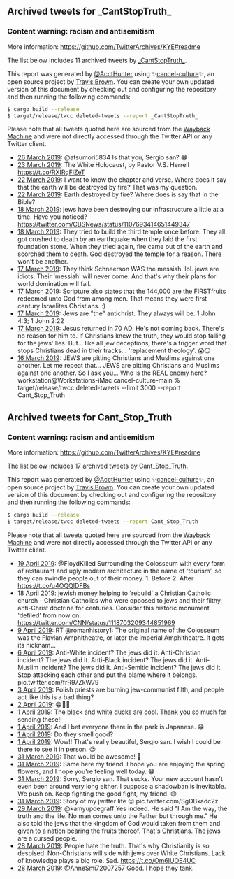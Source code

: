 ## Archived tweets for \_CantStopTruth\_
### Content warning: racism and antisemitism
More information: https://github.com/TwitterArchives/KYE#readme

The list below includes 11 archived tweets by
[\_CantStopTruth\_](https://twitter.com/_CantStopTruth_).




This report was generated by [@AcctHunter](https://twitter.com/accthunter) using ✨[cancel-culture](https://github.com/travisbrown/cancel-culture)✨,
an open source project by [Travis Brown](https://twitter.com/travisbrown). You can create your own
updated version of this document by checking out and configuring the repository and then running
the following commands:

```bash
$ cargo build --release
$ target/release/twcc deleted-tweets --report _CantStopTruth_
```

Please note that all tweets quoted here are sourced from the
[Wayback Machine](https://web.archive.org) and were not directly accessed through the Twitter API or
any Twitter client.



* [26 March 2019](https://web.archive.org/web/20190326122240/https://twitter.com/_CantStopTruth_/status/1110517422782595072): @atsumori5834 Is that you, Sergio san? 😁
* [23 March 2019](https://web.archive.org/web/20190323102806/https://twitter.com/_CantStopTruth_/status/1109401427519115264): The White Holocaust, by Pastor V.S. Herrell https://t.co/RXIRqFlZeT
* [22 March 2019](https://web.archive.org/web/20190322083731/https://twitter.com/_CantStopTruth_/status/1109011178418827264): I want to know the chapter and verse. Where does it say that the earth will be destroyed by fire? That was my question.
* [22 March 2019](https://web.archive.org/web/20190322073030/https://twitter.com/_CantStopTruth_/status/1108994310312259584): Earth destroyed by fire? Where does is say that in the Bible?
* [18 March 2019](https://web.archive.org/web/20190318192314/https://twitter.com/_CantStopTruth_/status/1107724129728450563): jews have been destroying our infrastructure a little at a time. Have you noticed? https://twitter.com/CBSNews/status/1107693414651449347
* [18 March 2019](https://web.archive.org/web/20190318005708/https://twitter.com/_CantStopTruth_/status/1107445772209905664): They tried to build the third temple once before. They all got crushed to death by an earthquake when they laid the first foundation stone. When they tried again, fire came out of the earth and scorched them to death. God destroyed the temple for a reason. There won't be another.
* [17 March 2019](https://web.archive.org/web/20190318005708/https://twitter.com/_CantStopTruth_/status/1107445772209905664): They think Schneerson WAS the messiah. lol. jews are idiots. Their 'messiah' will never come. And that's why their plans for world domination will fail.
* [17 March 2019](https://web.archive.org/web/20190318005708/https://twitter.com/_CantStopTruth_/status/1107445772209905664): Scripture also states that the 144,000 are the FIRSTfruits redeemed unto God from among men. That means they were first century Israelites Christians. :)
* [17 March 2019](https://web.archive.org/web/20190318005708/https://twitter.com/_CantStopTruth_/status/1107445772209905664): Jews are "the" antichrist. They always will be. 1 John 4:3; 1 John 2:22
* [17 March 2019](https://web.archive.org/web/20190318005708/https://twitter.com/_CantStopTruth_/status/1107445772209905664): Jesus returned in 70 AD. He's not coming back. There's no reason for him to. If Christians knew the truth, they would stop falling for the jews' lies. But... like all jew deceptions, there's a trigger word that stops Christians dead in their tracks... 'replacement theology'. 😱😏
* [16 March 2019](https://web.archive.org/web/20190318005708/https://twitter.com/_CantStopTruth_/status/1107445772209905664): JEWS are pitting Christians and Muslims against one another.  Let me repeat that...  JEWS are pitting Christians and Muslims against one another.  So I ask you...  Who is the REAL enemy here?
workstation@Workstations-iMac cancel-culture-main % target/release/twcc deleted-tweets --limit 3000 --report Cant_Stop_Truth 
## Archived tweets for Cant_Stop_Truth
### Content warning: racism and antisemitism
More information: https://github.com/TwitterArchives/KYE#readme

The list below includes 17 archived tweets by
[Cant_Stop_Truth](https://twitter.com/Cant_Stop_Truth).




This report was generated by [@AcctHunter](https://twitter.com/accthunter) using ✨[cancel-culture](https://github.com/travisbrown/cancel-culture)✨,
an open source project by [Travis Brown](https://twitter.com/travisbrown). You can create your own
updated version of this document by checking out and configuring the repository and then running
the following commands:

```bash
$ cargo build --release
$ target/release/twcc deleted-tweets --report Cant_Stop_Truth
```

Please note that all tweets quoted here are sourced from the
[Wayback Machine](https://web.archive.org) and were not directly accessed through the Twitter API or
any Twitter client.



* [19 April 2019](https://web.archive.org/web/20190419222457/https://twitter.com/Cant_Stop_Truth/status/1119366301103816704): @FloydKilled Surrounding the Colosseum with every form of restaurant and ugly modern architecture in the name of 'tourism', so they can swindle people out of their money.   1. Before  2. After https://t.co/u4OQQIDFBs
* [18 April 2019](https://web.archive.org/web/20190418042321/https://twitter.com/Cant_Stop_Truth/status/1118731687976947713): jewish money helping to 'rebuild' a Christian Catholic church - Christian Catholics who were opposed to jews and their filthy, anti-Christ doctrine for centuries. Consider this historic monument 'defiled' from now on. https://twitter.com/CNN/status/1118703209344851969
* [ 9 April 2019](https://web.archive.org/web/20190409090954/https://twitter.com/Cant_Stop_Truth/status/1115542341559963648): RT @romanhistory1: The original name of the Colosseum was the Flavian Amphitheatre, or later the Imperial Amphitheatre. It gets its nicknam…
* [ 6 April 2019](https://web.archive.org/web/20190421084816/https://twitter.com/Cant_Stop_Truth/status/1114677010821988352): Anti-White incident? The jews did it.  Anti-Christian incident? The jews did it.  Anti-Black incident? The jews did it.  Anti-Muslim incident? The jews did it.  Anti-Semitic incident? The jews did it.  Stop attacking each other and put the blame where it belongs. pic.twitter.com/frR97ZkW79
* [ 3 April 2019](https://web.archive.org/web/20190403010141/https://twitter.com/Cant_Stop_Truth/status/1113245150644506624): Polish priests are burning jew-communist filth, and people act like this is a bad thing?
* [ 2 April 2019](https://web.archive.org/web/20190420230056/https://twitter.com/cant_stop_truth/status/1112732849097113600): 😁🤗🌸
* [ 1 April 2019](https://web.archive.org/web/20190420222750/https://twitter.com/cant_stop_truth/status/1112733884016443394): The black and white ducks are cool. Thank you so much for sending these!!
* [ 1 April 2019](https://web.archive.org/web/20190411022017/https://twitter.com/cant_stop_truth/status/1112733531153797120): And I bet everyone there in the park is Japanese. 😁
* [ 1 April 2019](https://web.archive.org/web/20190420230056/https://twitter.com/cant_stop_truth/status/1112732849097113600): Do they smell good?
* [ 1 April 2019](https://web.archive.org/web/20190412182256/https://twitter.com/cant_stop_truth/status/1112299491359637509): Wow!! That's really beautiful, Sergio san. I wish I could be there to see it in person. 😍
* [31 March 2019](https://web.archive.org/web/20190412182256/https://twitter.com/cant_stop_truth/status/1112299491359637509): That would be awesome! 🤗
* [31 March 2019](https://web.archive.org/web/20190412182256/https://twitter.com/cant_stop_truth/status/1112299491359637509): Same here my friend. I hope you are enjoying the spring flowers, and I hope you're feeling well today. 😁
* [31 March 2019](https://web.archive.org/web/20190412182256/https://twitter.com/cant_stop_truth/status/1112299491359637509): Sorry, Sergio san. That sucks. Your new account hasn't even been around very long either. I suppose a shadowban is inevitable. We push on. Keep fighting the good fight, my friend. 😊
* [31 March 2019](https://web.archive.org/web/20190412182256/https://twitter.com/cant_stop_truth/status/1112299491359637509): Story of my jwitter life 😒 pic.twitter.com/SgDBxadc2z
* [29 March 2019](https://web.archive.org/web/20190329090429/https://twitter.com/Cant_Stop_Truth/status/1111554711902146560): @kamyupdegraff Yes indeed. He said "I Am the way, the truth and the life. No man comes unto the Father but through me."  He also told the jews that the kingdom of God would taken from them and given to a nation bearing the fruits thereof. That's Christians. The jews are a cursed people.
* [28 March 2019](https://web.archive.org/web/20190328120123/https://twitter.com/Cant_Stop_Truth/status/1111236842395963393): People hate the truth. That's why Christianity is so despised. Non-Christians will side with jews over White Christians. Lack of knowledge plays a big role. Sad. https://t.co/Om6IUOE4UC
* [28 March 2019](https://web.archive.org/web/20190328011334/https://twitter.com/Cant_Stop_Truth/status/1111073813989679104): @AnneSmi72007257 Good. I hope they tank.
